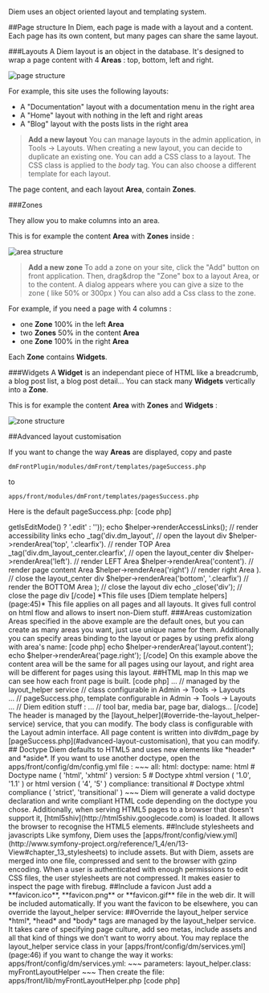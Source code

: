Diem uses an object oriented layout and templating system.

##Page structure
In Diem, each page is made with a layout and a content.
Each page has its own content, but many pages can share the same layout.

###Layouts
A Diem layout is an object in the database.
It's designed to wrap a page content with 4 **Areas** : top, bottom, left and right.

![page structure](/uploads/screen/page_structure.png)

For example, this site uses the following layouts:

- A "Documentation" layout with a documentation menu in the right area
- A "Home" layout with nothing in the left and right areas
- A "Blog" layout with the posts lists in the right area

>**Add a new layout**
>You can manage layouts in the admin application, in Tools -> Layouts.
>When creating a new layout, you can decide to duplicate an existing one.
>You can add a CSS class to a layout. The CSS class is applied to the *body* tag.
>You can also choose a different template for each layout.

The page content, and each layout **Area**, contain **Zones**.

###Zones

They allow you to make columns into an area.

This is for example the content **Area** with **Zones** inside :

![area structure](/uploads/screen/area_structure.png)

>**Add a new zone**
>To add a zone on your site, click the "Add" button on front application.
>Then, drag&drop the "Zone" box to a layout Area, or to the content.
>A dialog appears where you can give a size to the zone ( like 50% or 300px )
>You can also add a Css class to the zone.

For example, if you need a page with 4 columns :

- one **Zone** 100% in the left **Area**
- two **Zones** 50% in the content **Area**
- one **Zone** 100% in the right **Area**

Each **Zone** contains **Widgets**.

###Widgets
A **Widget** is an independant piece of HTML like a breadcrumb, a blog post list, a blog post detail...
You can stack many **Widgets** vertically into a **Zone**.

This is for example the content **Area** with **Zones** and **Widgets** :

![zone structure](/uploads/screen/zone_structure.png)

##Advanced layout customisation

If you want to change the way **Areas** are displayed, copy and paste

    dmFrontPlugin/modules/dmFront/templates/pageSuccess.php

to

    apps/front/modules/dmFront/templates/pagesSuccess.php

Here is the default pageSuccess.php:
[code php]
<?php

// open the page div
echo _open('div#dm_page'.($sf_user->getIsEditMode() ? '.edit' : ''));

echo $helper->renderAccessLinks();             // render accessibility links

  echo _tag('div.dm_layout',                      // open the layout div

    $helper->renderArea('top', '.clearfix').   // render TOP Area

    _tag('div.dm_layout_center.clearfix',         // open the layout_center div

      $helper->renderArea('left').             // render LEFT Area

      $helper->renderArea('content').          // render page content Area

      $helper->renderArea('right')             // render right Area

    ).                                         // close the layout_center div

    $helper->renderArea('bottom', '.clearfix') // render the BOTTOM Area

  );                                           // close the layout div

echo _close('div');                                // close the page div
[/code]
*This file uses [Diem template helpers](page:45)*

This file applies on all pages and all layouts. It gives full control on html flow and allows to insert non-Diem stuff.

###Areas customization

Areas specified in the above example are the default ones, but you can create as many areas you want, just use unique name for them. Additionally you can specify areas binding to the layout or pages by using prefix along with area's name:
[code php]
echo $helper->renderArea('layout.content');
echo $helper->renderArea('page.right');
[/code]

On this example above the content area will be the same for all pages using our layout, and right area will be different for pages using this layout.

##HTML map

In this map we can see how each front page is built.

[code php]
<html>

  <head>
    ...                // managed by the layout_helper service
  </head>

  <body class="...">   // class configurable in Admin -> Tools -> Layouts

    <div id="dm_page">
      ...              // pageSuccess.php, template configurable in  Admin -> Tools -> Layouts
    </div>

    ...                // Diem edition stuff :
    ...                // tool bar, media bar, page bar, dialogs...

  </body>

</html>
[/code]
The header is managed by the [layout_helper](#override-the-layout_helper-service) service, that you can modify.

The body class is configurable with the Layout admin interface.

All page content is written into div#dm_page by [pageSuccess.php](#advanced-layout-customisation), that you can modify.

## Doctype

Diem defaults to HTML5 and uses new elements like *header* and *aside*.

If you want to use another doctype, open the apps/front/config/dm/config.yml file :
~~~
all:
  html:
    doctype:
      name:        html           # Doctype name ( 'html', 'xhtml' )
      version:     5              # Doctype xhtml version ( '1.0', '1.1' ) or html version ( '4', '5' )
      compliance:  transitional   # Doctype xhtml compliance ( 'strict', 'transitional' )
~~~

Diem will generate a valid doctype declaration and write compliant HTML code depending on the doctype you chose.

Additionally, when serving HTML5 pages to a browser that doesn't support it, [html5shiv](http://html5shiv.googlecode.com) is loaded. It allows the browser to recognise the HTML5 elements.

##Include stylesheets and javascripts
Like symfony, Diem uses the [apps/front/config/view.yml](http://www.symfony-project.org/reference/1_4/en/13-View#chapter_13_stylesheets) to include assets.
But with Diem, assets are merged into one file, compressed and sent to the browser with gzinp encoding.
When a user is authenticated with enough permissions to edit CSS files, the user stylesheets are not compressed. It makes easier to inspect the page with firebug.

##Include a favicon
Just add a **favicon.ico**, **favicon.png** or **favicon.gif** file in the web dir.
It will be included automatically.

If you want the favicon to be elsewhere, you can override the layout_helper service:

##Override the layout_helper service

*html*, *head* and *body* tags are managed by the layout_helper
service.
It takes care of specifying page culture, add seo metas,
include assets and all that kind of things we don't want to worry
about.
You may replace the layout_helper service class in your
[apps/front/config/dm/services.yml](page:46) if you want to change the way it works:
apps/front/config/dm/services.yml:
~~~
parameters:

  layout_helper.class:    myFrontLayoutHelper
~~~

Then create the file:
apps/front/lib/myFrontLayoutHelper.php
[code php]
<?php

class myFrontLayoutHelper extends dmFrontLayoutHelper
{
  // override methods you want to change
}
[/code]

Learn more about [Diem services](page:46).

##Template helpers
Learn more about [Diem template helpers on their dedicated chapter](page:45).